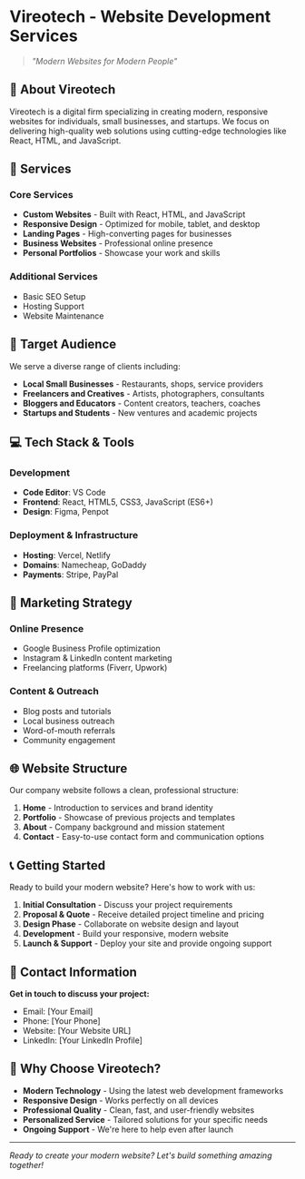 # Vireotech - Website Development Services

> *"Modern Websites for Modern People"*

## 🌟 About Vireotech

Vireotech is a digital firm specializing in creating modern, responsive websites for individuals, small businesses, and startups. We focus on delivering high-quality web solutions using cutting-edge technologies like React, HTML, and JavaScript.

## 🚀 Services

### Core Services
- **Custom Websites** - Built with React, HTML, and JavaScript
- **Responsive Design** - Optimized for mobile, tablet, and desktop
- **Landing Pages** - High-converting pages for businesses
- **Business Websites** - Professional online presence
- **Personal Portfolios** - Showcase your work and skills

### Additional Services
- Basic SEO Setup
- Hosting Support
- Website Maintenance

## 🎯 Target Audience

We serve a diverse range of clients including:
- **Local Small Businesses** - Restaurants, shops, service providers
- **Freelancers and Creatives** - Artists, photographers, consultants
- **Bloggers and Educators** - Content creators, teachers, coaches
- **Startups and Students** - New ventures and academic projects

## 💻 Tech Stack & Tools

### Development
- **Code Editor**: VS Code
- **Frontend**: React, HTML5, CSS3, JavaScript (ES6+)
- **Design**: Figma, Penpot

### Deployment & Infrastructure
- **Hosting**: Vercel, Netlify
- **Domains**: Namecheap, GoDaddy
- **Payments**: Stripe, PayPal

## 📱 Marketing Strategy

### Online Presence
- Google Business Profile optimization
- Instagram & LinkedIn content marketing
- Freelancing platforms (Fiverr, Upwork)

### Content & Outreach
- Blog posts and tutorials
- Local business outreach
- Word-of-mouth referrals
- Community engagement

## 🌐 Website Structure

Our company website follows a clean, professional structure:

1. **Home** - Introduction to services and brand identity
2. **Portfolio** - Showcase of previous projects and templates
3. **About** - Company background and mission statement
4. **Contact** - Easy-to-use contact form and communication options

## 📞 Getting Started

Ready to build your modern website? Here's how to work with us:

1. **Initial Consultation** - Discuss your project requirements
2. **Proposal & Quote** - Receive detailed project timeline and pricing
3. **Design Phase** - Collaborate on website design and layout
4. **Development** - Build your responsive, modern website
5. **Launch & Support** - Deploy your site and provide ongoing support

## 📧 Contact Information

**Get in touch to discuss your project:**
- Email: [Your Email]
- Phone: [Your Phone]
- Website: [Your Website URL]
- LinkedIn: [Your LinkedIn Profile]

## 🤝 Why Choose Vireotech?

- **Modern Technology** - Using the latest web development frameworks
- **Responsive Design** - Works perfectly on all devices
- **Professional Quality** - Clean, fast, and user-friendly websites
- **Personalized Service** - Tailored solutions for your specific needs
- **Ongoing Support** - We're here to help even after launch

---

*Ready to create your modern website? Let's build something amazing together!*
